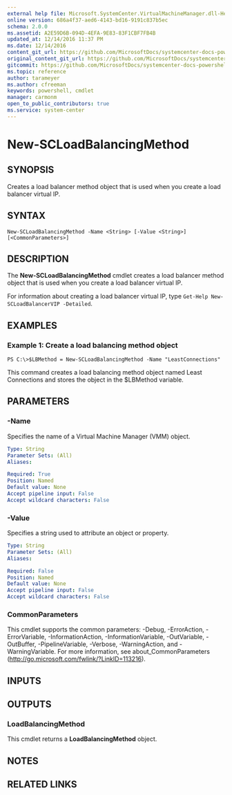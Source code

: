 ```yaml
---
external help file: Microsoft.SystemCenter.VirtualMachineManager.dll-Help.xml
online version: 686a4f37-aed6-4143-bd16-9191c837b5ec
schema: 2.0.0
ms.assetid: A2E59D6B-094D-4EFA-9E83-83F1CBF7FB4B
updated_at: 12/14/2016 11:37 PM
ms.date: 12/14/2016
content_git_url: https://github.com/MicrosoftDocs/systemcenter-docs-powershell/blob/master/systemcenter-cmdlets/SystemCenter2016/VirtualMachineManager/v1/New-SCLoadBalancingMethod.md
original_content_git_url: https://github.com/MicrosoftDocs/systemcenter-docs-powershell/blob/master/systemcenter-cmdlets/SystemCenter2016/VirtualMachineManager/v1/New-SCLoadBalancingMethod.md
gitcommit: https://github.com/MicrosoftDocs/systemcenter-docs-powershell/blob/ddd0fefc9adaabb9394eb6c21b33370913d1830d/systemcenter-cmdlets/SystemCenter2016/VirtualMachineManager/v1/New-SCLoadBalancingMethod.md
ms.topic: reference
author: tarameyer
ms.author: cfreeman
keywords: powershell, cmdlet
manager: carmonm
open_to_public_contributors: true
ms.service: system-center
---
```


# New-SCLoadBalancingMethod

## SYNOPSIS
Creates a load balancer method object that is used when you create a load balancer virtual IP.

## SYNTAX

```
New-SCLoadBalancingMethod -Name <String> [-Value <String>] [<CommonParameters>]
```

## DESCRIPTION
The **New-SCLoadBalancingMethod** cmdlet creates a load balancer method object that is used when you create a load balancer virtual IP.

For information about creating a load balancer virtual IP, type `Get-Help New-SCLoadBalancerVIP -Detailed`.

## EXAMPLES

### Example 1: Create a load balancing method object
```
PS C:\>$LBMethod = New-SCLoadBalancingMethod -Name "LeastConnections"
```

This command creates a load balancing method object named Least Connections and stores the object in the $LBMethod variable.

## PARAMETERS

### -Name
Specifies the name of a Virtual Machine Manager (VMM) object.

```yaml
Type: String
Parameter Sets: (All)
Aliases: 

Required: True
Position: Named
Default value: None
Accept pipeline input: False
Accept wildcard characters: False
```

### -Value
Specifies a string used to attribute an object or property.

```yaml
Type: String
Parameter Sets: (All)
Aliases: 

Required: False
Position: Named
Default value: None
Accept pipeline input: False
Accept wildcard characters: False
```

### CommonParameters
This cmdlet supports the common parameters: -Debug, -ErrorAction, -ErrorVariable, -InformationAction, -InformationVariable, -OutVariable, -OutBuffer, -PipelineVariable, -Verbose, -WarningAction, and -WarningVariable. For more information, see about_CommonParameters (http://go.microsoft.com/fwlink/?LinkID=113216).

## INPUTS

## OUTPUTS

### LoadBalancingMethod
This cmdlet returns a **LoadBalancingMethod** object.

## NOTES

## RELATED LINKS

